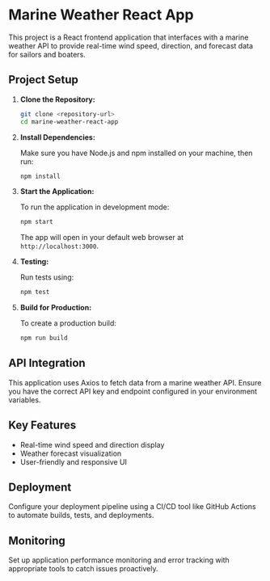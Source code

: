 # Marine Weather React App

This project is a React frontend application that interfaces with a marine weather API to provide real-time wind speed, direction, and forecast data for sailors and boaters.

## Project Setup

1. **Clone the Repository:**

   ```bash
   git clone <repository-url>
   cd marine-weather-react-app
   ```

2. **Install Dependencies:**

   Make sure you have Node.js and npm installed on your machine, then run:

   ```bash
   npm install
   ```

3. **Start the Application:**

   To run the application in development mode:

   ```bash
   npm start
   ```

   The app will open in your default web browser at `http://localhost:3000`.

4. **Testing:**

   Run tests using:

   ```bash
   npm test
   ```

5. **Build for Production:**

   To create a production build:

   ```bash
   npm run build
   ```

## API Integration

This application uses Axios to fetch data from a marine weather API. Ensure you have the correct API key and endpoint configured in your environment variables.

## Key Features

- Real-time wind speed and direction display
- Weather forecast visualization
- User-friendly and responsive UI

## Deployment

Configure your deployment pipeline using a CI/CD tool like GitHub Actions to automate builds, tests, and deployments.

## Monitoring

Set up application performance monitoring and error tracking with appropriate tools to catch issues proactively.
